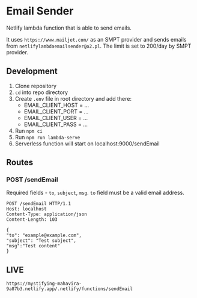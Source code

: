 # Email Sender

Netlify lambda function that is able to send emails.

It uses `https://www.mailjet.com/` as an SMPT provider and sends emails from `netlifylambdaemailsender@o2.pl`. The limit is set to 200/day by SMPT provider.

## Development

1. Clone repository
2. `cd` into repo directory
3. Create `.env` file in root directory and add there:
   - EMAIL_CLIENT_HOST = ...
   - EMAIL_CLIENT_PORT = ...
   - EMAIL_CLIENT_USER = ...
   - EMAIL_CLIENT_PASS = ...
4. Run `npm ci`
5. Run `npm run lambda-serve`
6. Serverless function will start on localhost:9000/sendEmail

## Routes

### POST /sendEmail

Required fields - `to`, `subject`, `msg`.
`to` field must be a valid email address.

```
POST /sendEmail HTTP/1.1
Host: localhost
Content-Type: application/json
Content-Length: 103
```

```
{
"to": "example@example.com",
"subject": "Test subject",
"msg":"Test content"
}
```

## LIVE

`https://mystifying-mahavira-9a87b3.netlify.app/.netlify/functions/sendEmail`
